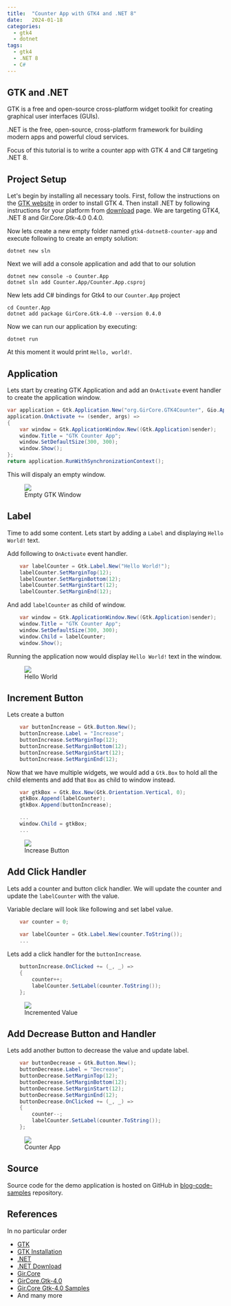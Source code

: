 ```yaml
---
title:  "Counter App with GTK4 and .NET 8"
date:   2024-01-18
categories:
  - gtk4
  - dotnet
tags:
  - gtk4
  - .NET 8
  - C#
---
```

## GTK and .NET
GTK is a free and open-source cross-platform widget toolkit for creating graphical user interfaces (GUIs).

.NET is the free, open-source, cross-platform framework for building modern apps and powerful cloud services.

Focus of this tutorial is to write a counter app with GTK 4 and C# targeting .NET 8.

## Project Setup
Let's begin by installing all necessary tools. First, follow the instructions on the [GTK website](https://www.gtk.org/docs/installations/) in order to install GTK 4. Then install .NET by following instructions for your platform from [download](https://dotnet.microsoft.com/en-us/download) page. We are targeting GTK4, .NET 8 and Gir.Core.Gtk-4.0 0.4.0.

Now lets create a new empty folder named `gtk4-dotnet8-counter-app` and execute following to create an empty solution:
```shell
dotnet new sln
```

Next we will add a console application and add that to our solution
```shell
dotnet new console -o Counter.App
dotnet sln add Counter.App/Counter.App.csproj
```
New lets add C# bindings for Gtk4 to our `Counter.App` project
```shell
cd Counter.App
dotnet add package GirCore.Gtk-4.0 --version 0.4.0
```
Now we can run our application by executing:
```shell
dotnet run
```
At this moment it would print `Hello, world!`.

## Application
Lets start by creating GTK Application and add an `OnActivate` event handler to create the application window.

```csharp
var application = Gtk.Application.New("org.GirCore.GTK4Counter", Gio.ApplicationFlags.FlagsNone);
application.OnActivate += (sender, args) =>
{
    var window = Gtk.ApplicationWindow.New((Gtk.Application)sender);
    window.Title = "GTK Counter App";
    window.SetDefaultSize(300, 300);
    window.Show();
};
return application.RunWithSynchronizationContext();
```

This will dispaly an empty window.
<figure>
  <a href="/assets/images/2024-01-18/01-blank-window.png"><img src="/assets/images/2024-01-18/01-blank-window.png"></a>
  <figcaption>Empty GTK Window</figcaption>
</figure>

## Label
Time to add some content. Lets start by adding a `Label` and displaying `Hello World!` text.

Add following to `OnActivate` event handler.
```csharp
    var labelCounter = Gtk.Label.New("Hello World!");
    labelCounter.SetMarginTop(12);
    labelCounter.SetMarginBottom(12);
    labelCounter.SetMarginStart(12);
    labelCounter.SetMarginEnd(12);
```

And add `labelCounter` as child of window.
```csharp
    var window = Gtk.ApplicationWindow.New((Gtk.Application)sender);
    window.Title = "GTK Counter App";
    window.SetDefaultSize(300, 300);
    window.Child = labelCounter;
    window.Show();
```

Running the application now would display `Hello World!` text in the window.
<figure>
  <a href="/assets/images/2024-01-18/02-hello-world.png"><img src="/assets/images/2024-01-18/02-hello-world.png"></a>
  <figcaption>Hello World</figcaption>
</figure>

## Increment Button
Lets create a button
```csharp
    var buttonIncrease = Gtk.Button.New();
    buttonIncrease.Label = "Increase";
    buttonIncrease.SetMarginTop(12);
    buttonIncrease.SetMarginBottom(12);
    buttonIncrease.SetMarginStart(12);
    buttonIncrease.SetMarginEnd(12);
```
Now that we have multiple widgets, we would add a `Gtk.Box` to hold all the child elements and add that `Box` as child to window instead.
```csharp
    var gtkBox = Gtk.Box.New(Gtk.Orientation.Vertical, 0);
    gtkBox.Append(labelCounter);
    gtkBox.Append(buttonIncrease);

    ...
    window.Child = gtkBox;
    ...
```
<figure>
  <a href="imag/assets/images/2024-01-18es/03-increase-button.png"><img src="/assets/images/2024-01-18/03-increase-button.png"></a>
  <figcaption>Increase Button</figcaption>
</figure>

## Add Click Handler
Lets add a counter and button click handler. We will update the counter and update the `labelCounter` with the value. 

Variable declare will look like following and set label value.
```csharp
    var counter = 0;
    
    var labelCounter = Gtk.Label.New(counter.ToString());
    ...
```

Lets add a click handler for the `buttonIncrease`.
```csharp
    buttonIncrease.OnClicked += (_, _) =>
    {
        counter++;
        labelCounter.SetLabel(counter.ToString());
    };
```
<figure>
  <a href="/assets/images/2024-01-18/04-incremented-value.png"><img src="/assets/images/2024-01-18/04-incremented-value.png"></a>
  <figcaption>Incremented Value</figcaption>
</figure>

## Add Decrease Button and Handler
Lets add another button to decrease the value and update label.
```csharp
    var buttonDecrease = Gtk.Button.New();
    buttonDecrease.Label = "Decrease";
    buttonDecrease.SetMarginTop(12);
    buttonDecrease.SetMarginBottom(12);
    buttonDecrease.SetMarginStart(12);
    buttonDecrease.SetMarginEnd(12);
    buttonDecrease.OnClicked += (_, _) =>
    {
        counter--;
        labelCounter.SetLabel(counter.ToString());
    };
```
<figure>
  <a href="/assets/images/2024-01-18/05-counter-app.png"><img src="/assets/images/2024-01-18/05-counter-app.png"></a>
  <figcaption>Counter App</figcaption>
</figure>

## Source
Source code for the demo application is hosted on GitHub in [blog-code-samples](https://github.com/kashifsoofi/blog-code-samples/tree/main/gtk4-dotnet8-counter-app) repository.

## References
In no particular order
* [GTK](https://www.gtk.org/)
* [GTK Installation](https://www.gtk.org/docs/installations/)
* [.NET](https://dotnet.microsoft.com/en-us/)
* [.NET Download](https://dotnet.microsoft.com/en-us/download)
* [Gir.Core](https://github.com/gircore/gir.core)
* [GirCore.Gtk-4.0](https://www.nuget.org/packages/GirCore.Gtk-4.0/)
* [Gir.Core Gtk-4.0 Samples](https://github.com/gircore/gir.core/tree/main/src/Samples/Gtk-4.0)
* And many more